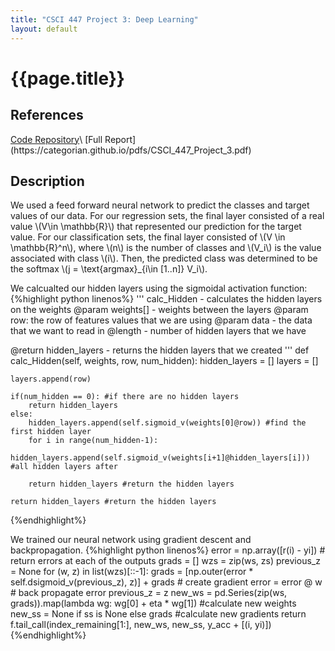 ```yaml
---
title: "CSCI 447 Project 3: Deep Learning"
layout: default
---
```


<h1>{{page.title}}</h1>

<h2>References</h2>
<a href = "https://github.com/EthanSkelton9/csci447_project3">Code Repository</a>\
[Full Report](https://categorian.github.io/pdfs/CSCI_447_Project_3.pdf)

<h2>Description</h2>
<p>
We used a feed forward neural network to predict the classes and target values of our data. For our regression sets, the final layer consisted of a real value \(V\in \mathbb{R}\) that represented our prediction for the target value. For our classification sets, the final layer consisted of \(V \in \mathbb{R}^n\), where \(n\) is the number of classes and \(V_i\) is the value associated with class \(i\). Then, the predicted class was determined to be the softmax \(j = \text{argmax}_{i\in [1..n]} V_i\).
</p>

<p>
We calcualted our hidden layers using the sigmoidal activation function:
{%highlight python linenos%}
'''
calc_Hidden - calculates the hidden layers on the weights
@param weights[] - weights  between the layers 
@param row: the row of features values that we are using
@param data - the data that we want to read in
@length - number of hidden layers that we have

@return hidden_layers - returns the hidden layers that we created
'''
def calc_Hidden(self, weights, row, num_hidden):
    hidden_layers = []
    layers = []
    
    layers.append(row)
    
    if(num_hidden == 0): #if there are no hidden layers
        return hidden_layers
    else:
        hidden_layers.append(self.sigmoid_v(weights[0]@row)) #find the first hidden layer
        for i in range(num_hidden-1):
            hidden_layers.append(self.sigmoid_v(weights[i+1]@hidden_layers[i])) #all hidden layers after
            
        return hidden_layers #return the hidden layers 
        
    return hidden_layers #return the hidden layers
{%endhighlight%}
</p>

<p>
We trained our neural network using gradient descent and backpropagation. 
{%highlight python linenos%}
error = np.array([r(i) - yi])                                     # return errors at each of the outputs
grads = []
wzs = zip(ws, zs)
previous_z = None
for (w, z) in list(wzs)[::-1]:
    grads = [np.outer(error * self.dsigmoid_v(previous_z), z)] + grads   # create gradient
    error = error @ w                                               # back propagate error
    previous_z = z
new_ws = pd.Series(zip(ws, grads)).map(lambda wg: wg[0] + eta * wg[1])           #calculate new weights
new_ss = None if ss is None else grads                                        #calculate new gradients
return f.tail_call(index_remaining[1:], new_ws, new_ss, y_acc + [(i, yi)])
{%endhighlight%}
</p>
